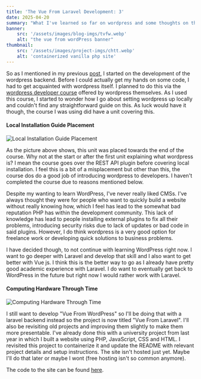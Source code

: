```yaml
---
title: 'The Vue From Laravel Development: 3'
date: 2025-04-20
summary: "What I've learned so far on wordpress and some thoughts on the layout of the online course I used"
banner:
    src: '/assets/images/blog-imgs/tvfw.webp'
    alt: "the vue from wordPress banner"
thumbnail:
    src: '/assets/images/project-imgs/chtt.webp' 
    alt: 'containerized vanilla php site'
---
```


So as I mentioned in my previous [post](https://marvinobig.online/posts/en/the-vue-from-wordpress-development-2/), I started on the development of the wordpress backend. Before I could actually get my hands on some code, I had to get acquainted with wordpress itself. I planned to do this via the [wordpress developer course](https://learn.wordpress.org/course/beginner-wordpress-developer/) offered by wordpress themselves. As I used this course, I started to wonder how I go about setting wordpress up locally and couldn't find any straightforward guide on this. As luck would have it though, the course I was using did have a unit covering this.

#### Local Installation Guide Placement

![Local Installation Guide Placement](/assets/images/blog-imgs/course.webp)

As the picture above shows, this unit was placed towards the end of the course. Why not at the start or after the first unit explaining what wordpress is? I mean the course goes over the REST API plugin before covering local installation. I feel this is a bit of a misplacement but other than this, the course dos do a good job of introducing wordpress to developers. I haven't completed the course due to reasons mentioned below.

Despite my wanting to learn WordPress, I've never really liked CMSs. I've always thought they were for people who want to quickly build a website without really knowing how, which I feel has lead to the somewhat bad reputation PHP has within the development community. This lack of knowledge has lead to people installing external plugins to fix all their problems, introducing security risks due to lack of updates or bad code in said plugins. However, I do think wordpress is a very good option for freelance work or developing quick solutions to business problems.

I have decided though, to not continue with learning WordPress right now. I want to go deeper with Laravel and develop that skill and I also want to get better with Vue js.
I think this is the better way to go as I already have pretty good academic experience with Laravel. I do want to eventually get back to WordPress in the future but right now I would rather work with Laravel.

#### Computing Hardware Through Time

![Computing Hardware Through Time](/assets/images/project-imgs/chtt.webp)

I still want to develop "Vue From WordPress" so I'll be doing that with a laravel backend instead so the project is now titled "Vue From Laravel". I'll also be revisiting old projects and improving them slightly to make them more presentable. I've already done this with a university project from last year in which I built a website using PHP, JavaScript, CSS and HTML. I revisited this project to containerize it and update the README with relevant project details and setup instructions. The site isn't hosted just yet. Maybe I'll do that later or maybe I wont (free hosting isn't so common anymore). 

The code to the site can be found [here](https://github.com/marvinobig/computing-hardware-through-time-hd.git).
